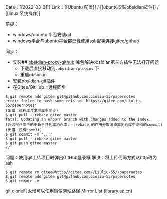 Date：[[2022-03-21]]
Link：[[Ubuntu 配置]] / [[ubuntu安装obsidian软件]] / [[linux 系统操作]]

前提：
* windows/ubuntu 平台安装git
* windows平台与ubuntu平台都已经使用ssh密钥连接gitee/github


同步：
* 安装## [obsidian-proxy-github](https://gitee.com/juqkai/obsidian-proxy-github "obsidian-proxy-github") 库包解决obsidian第三方插件无法打开问题
	* 下载后直接移动到`.obsidian/plugins` 下
	* 重启obsidian
* 安装obsidian-git插件
* 在Gitee/GitHub上远程同步
```shell
$ git remote add gitee git@github.com:Liuliu-55/papernotes
error: failed to push some refs to 'https://gitee.com/Liuliu-55/papernotes'
(出错：远程库与本地库不同步)
$ git pull --rebase gitee master
fatal: Updating an unborn branch with changes added to the index.
(将远程仓库中的更新合并到本地仓库，–[rebase]的作用是取消掉本地仓库中刚刚的commit)
(出错：没有commit)
$ git commit -m "..."
$ git pull --rebase gitee master
$ git push gitee master
//
```

问题：使用git上传项目时弹出GitHub登录框
解决：将上传代码方式从http改为ssh
```shell
$ git remote rm gitee@https//gitee.com//Liuliu-55//papernotes
$ git remote add gitee git@github.com:Liuliu-55/papernotes
$ git remote -v
```

git clone时太慢可以使用镜像网站路径
[Mirror List (library.ac.cn)](https://www.library.ac.cn/)
